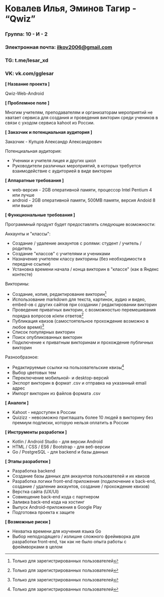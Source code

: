 # Ковалев Илья, Эминов Тагир - “Qwiz”
  
### Группа: 10 - И - 2
### Электронная почта: ilkov2006@gmail.com
### TG: t.me/lesar_xd
### VK: vk.com/gglesar

**[ Название проекта ]**

Qwiz-Web-Android

**[ Проблемное поле ]**

Многим учителям, преподавателям и организаторам мероприятий не хватает сервиса для создания и проведения викторин среди учеников в связи с уходом сервиса kahoot из России.

**[ Заказчик и потенциальная аудитория ]**

Заказчик - Купцов Александр Александрович

Потенциальная аудитория:
* Ученики и учителя лицея и других школ
* Руководители различных мероприятий, в которых требуется взаимодействие с аудиторией в виде викторин

**[ Аппаратные требования ]**

* web-версия - 2GB оперативной памяти, процессор Intel Pentium 4 или лучше
* android - 2GB оперативной памяти, 500MB памяти, версия Andoid 8 или выше

**[ Функциональные требования ]**
[^1]: Только для зарегистрированных пользователей

Программный продукт будет предоставлять следующие возможности:

Аккаунты и "классы":
* Создание / удаление аккаунтов с ролями: студент / учитель / родитель
* Создание "классов" с учителями и учениками
* Назначение учителем классу викторины (без необходимости в передаче ссылки)
* Установка времени начала / конца викторин в "классе" (как в Яндекс контесте)

Викторины:
* Создание, копия, редактирование викторин[^1]
* Использование markdown для текста, картинок, аудио и видео, embed-ов с других сайтов при создании / редактировании викторин
* Проведение приватных викторин, с возможностью перемешивания порядка вопросов и/или ответов[^1]
* Публикация квизов (самостоятельное прохождение возможно в любое время)[^1]
* Список популярных викторин
* Поиск опубликованных викторин
* Подключение к приватным викторинам и прохождение публичных викторин

Разнообразное:
* Редактируемые ссылки на пользовательские квизы[^1]
* Выбор цветовых тем
* Переключение мобильной- и desktop-версий
* Экспорт викторин в формат .csv и отправка на указанный email адрес
* Импорт викторин из файлов формата .csv

**[ Аналоги ]**

* Kahoot - недоступен в России
* Quizizz - невозможно приглашать более 10 людей в викторину без премиум подписки, которую нельзя оплатить в России

**[ Инструменты разработки ]**

* Kotlin / Android Studio - для версии Android
* HTML / CSS / ES6 / Bootstrap - для веб-версии
* Go / PostgreSQL - для backend и базы данных

**[ Этапы разработки ]**

* Разработка backend
* Создание базы данных для аккаунтов пользователей и их квизов
* Разработка логики front-end приложения (подключение к back-end, создание / удаление аккаунтов, создание / прохождение квизов)
* Верстка сайта (UX/UI)
* Совмещение back-end кода с партнером
* Заливка back-end кода на хостинг
* Выпуск Android-приложения в Google Play
* Подготовка проекта к защите

**[ Возможные риски ]**

* Нехватка времени для изучения языка Go
* Выбор неподходящего / излишне сложного фреймворка для разработки front-end, так как не было опыта работы с фреймворками в целом
